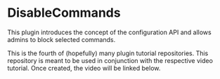 DisableCommands
================
This plugin introduces the concept of the configuration API and allows admins to block selected commands.

This is the fourth of (hopefully) many plugin tutorial repositories. This repository is meant to be used in conjunction with the respective video tutorial. Once created, the video will be linked below.
